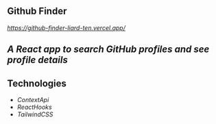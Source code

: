 ## Github Finder

_https://github-finder-liard-ten.vercel.app/_

## _A React app to search GitHub profiles and see profile details_

## Technologies

- _ContextApi_
- _ReactHooks_
- _TailwindCSS_
